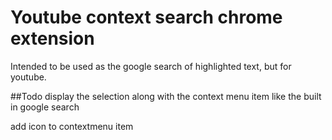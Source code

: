 # Youtube context search chrome extension
Intended to be used as the google search of highlighted text, but for youtube.

##Todo
display the selection along with the context menu item like the built in google search

add icon to contextmenu item
